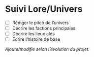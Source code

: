# Suivi Lore/Univers

- [ ] Rédiger le pitch de l’univers
- [ ] Décrire les factions principales
- [ ] Décrire les lieux clés
- [ ] Écrire l’histoire de base

_Ajoute/modifie selon l’évolution du projet._
